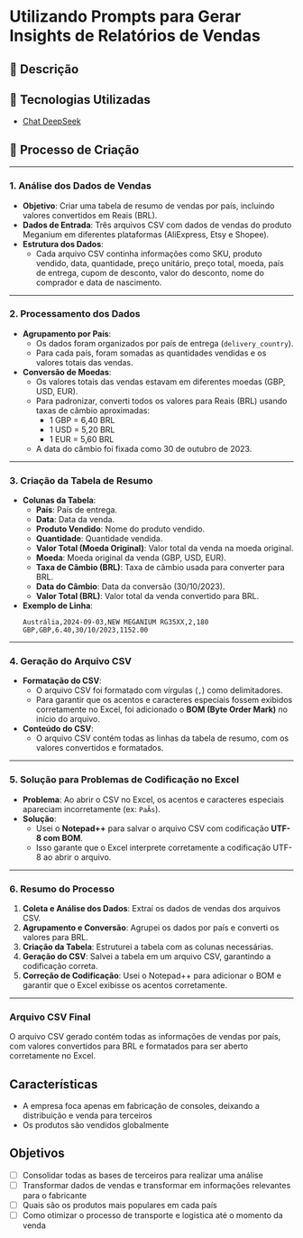 # Utilizando Prompts para Gerar Insights de Relatórios de Vendas

## 📒 Descrição


## 🤖 Tecnologias Utilizadas
- [Chat DeepSeek](https://chat.deepseek.com/) 

## 🧐 Processo de Criação
---

### **1. Análise dos Dados de Vendas**
- **Objetivo**: Criar uma tabela de resumo de vendas por país, incluindo valores convertidos em Reais (BRL).
- **Dados de Entrada**: Três arquivos CSV com dados de vendas do produto Meganium em diferentes plataformas (AliExpress, Etsy e Shopee).
- **Estrutura dos Dados**:
  - Cada arquivo CSV continha informações como SKU, produto vendido, data, quantidade, preço unitário, preço total, moeda, país de entrega, cupom de desconto, valor do desconto, nome do comprador e data de nascimento.

---

### **2. Processamento dos Dados**
- **Agrupamento por País**:
  - Os dados foram organizados por país de entrega (`delivery_country`).
  - Para cada país, foram somadas as quantidades vendidas e os valores totais das vendas.
- **Conversão de Moedas**:
  - Os valores totais das vendas estavam em diferentes moedas (GBP, USD, EUR).
  - Para padronizar, converti todos os valores para Reais (BRL) usando taxas de câmbio aproximadas:
    - 1 GBP = 6,40 BRL
    - 1 USD = 5,20 BRL
    - 1 EUR = 5,60 BRL
  - A data do câmbio foi fixada como 30 de outubro de 2023.

---

### **3. Criação da Tabela de Resumo**
- **Colunas da Tabela**:
  - **País**: País de entrega.
  - **Data**: Data da venda.
  - **Produto Vendido**: Nome do produto vendido.
  - **Quantidade**: Quantidade vendida.
  - **Valor Total (Moeda Original)**: Valor total da venda na moeda original.
  - **Moeda**: Moeda original da venda (GBP, USD, EUR).
  - **Taxa de Câmbio (BRL)**: Taxa de câmbio usada para converter para BRL.
  - **Data do Câmbio**: Data da conversão (30/10/2023).
  - **Valor Total (BRL)**: Valor total da venda convertido para BRL.
- **Exemplo de Linha**:
  ```
  Austrália,2024-09-03,NEW MEGANIUM RG35XX,2,180 GBP,GBP,6.40,30/10/2023,1152.00
  ```

---

### **4. Geração do Arquivo CSV**
- **Formatação do CSV**:
  - O arquivo CSV foi formatado com vírgulas (`,`) como delimitadores.
  - Para garantir que os acentos e caracteres especiais fossem exibidos corretamente no Excel, foi adicionado o **BOM (Byte Order Mark)** no início do arquivo.
- **Conteúdo do CSV**:
  - O arquivo CSV contém todas as linhas da tabela de resumo, com os valores convertidos e formatados.

---

### **5. Solução para Problemas de Codificação no Excel**
- **Problema**: Ao abrir o CSV no Excel, os acentos e caracteres especiais apareciam incorretamente (ex: `PaÃ­s`).
- **Solução**:
  - Usei o **Notepad++** para salvar o arquivo CSV com codificação **UTF-8 com BOM**.
  - Isso garante que o Excel interprete corretamente a codificação UTF-8 ao abrir o arquivo.

---

### **6. Resumo do Processo**
1. **Coleta e Análise dos Dados**: Extraí os dados de vendas dos arquivos CSV.
2. **Agrupamento e Conversão**: Agrupei os dados por país e converti os valores para BRL.
3. **Criação da Tabela**: Estruturei a tabela com as colunas necessárias.
4. **Geração do CSV**: Salvei a tabela em um arquivo CSV, garantindo a codificação correta.
5. **Correção de Codificação**: Usei o Notepad++ para adicionar o BOM e garantir que o Excel exibisse os acentos corretamente.

---

### **Arquivo CSV Final**
O arquivo CSV gerado contém todas as informações de vendas por país, com valores convertidos para BRL e formatados para ser aberto corretamente no Excel.

## Características

- A empresa foca apenas em fabricação de consoles, deixando a distribuição e venda para terceiros
- Os produtos são vendidos globalmente


## Objetivos

- [ ]  Consolidar todas as bases de terceiros para realizar uma análise
- [ ]  Transformar dados de vendas e transformar em informações relevantes para o fabricante
- [ ]  Quais são os produtos mais populares em cada país
- [ ]  Como otimizar o processo de transporte e logistica até o momento da venda
